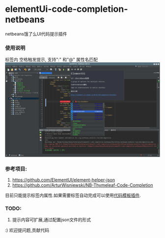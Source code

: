# elementUi-code-completion-netbeans
 

netbeans饿了么UI代码提示插件

### 使用说明

标签内 空格触发提示, 支持":" 和"@" 属性名匹配  
![Alt text](/ele-code-nb.png?raw=true "预览图片")

### 参考项目:

1. https://github.com/ElementUI/element-helper-json
2. https://github.com/ArturWisniewski/NB-Thymeleaf-Code-Completion



目前只能提示标签内属性.如果需要标签自动完成可以使用[代码模板插件](https://github.com/konanzheng/netbeans-element-code-templates).


### TODO:

1. 提示内容可扩展,通过配置json文件的形式



:)  欢迎提问题,贡献代码


